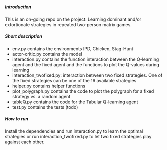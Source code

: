 ##### Introduction

This is an on-going repo on the project: Learning dominant and/or extortionate strategies in repeated two-person matrix games.

##### Short description
* env.py contains the environments IPD, Chicken, Stag-Hunt
* actor-critic.py contains the model
* interaction.py contains the function interaction between the Q-learning agent and the fixed agent and the functions
 to plot the Q-values during learning
* interaction_twofixed.py: interaction between two fixed strategies. One of the fixed strategies can be one of the 16
 available strategies
 * helper.py contains helper functions
 * plot_polygraph.py contains the code to plot the polygraph for a fixed strategy vs. a random agent
 * tableQ.py contains the code for the Tabular Q-learning agent
 * test.py contains the tests (todo)
 
##### How to run
Install the dependencies and run interaction.py to learn the optimal strategies or run interaction_twofixed.py to let
 two fixed strategies play against each other. 

